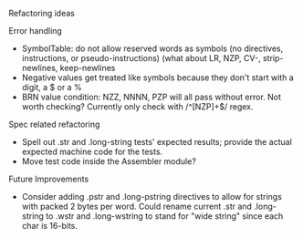 Refactoring ideas

Error handling

- SymbolTable:  do not allow reserved words as symbols
  (no directives, instructions, or pseudo-instructions)
  (what about LR, NZP, CV-, strip-newlines, keep-newlines
- Negative values get treated like symbols because they don't start
  with a digit, a $ or a %
- BRN value condition:  NZZ, NNNN, PZP will all pass without error.
  Not worth checking?  Currently only check with /^[NZP]+$/ regex.

Spec related refactoring

- Spell out .str and .long-string tests' expected results; provide
  the actual expected machine code for the tests.
- Move test code inside the Assembler module?

Future Improvements

- Consider adding .pstr and .long-pstring directives to allow for
  strings with packed 2 bytes per word.
  Could rename current .str and .long-string to .wstr and .long-wstring
  to stand for "wide string" since each char is 16-bits.
